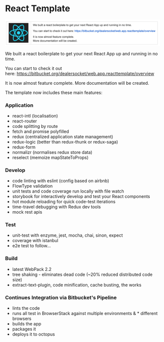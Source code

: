 React Template
==============

![Image](images/ReactTemplate1.png "icon")

We built a react boilerplate to get your next React App up and running in no time.

You can start to check it out here: https://bitbucket.org/dealersocket/web.app.reacttemplate/overview

It is now almost feature complete. 
More documentation will be created.

The template now includes these main features:


### Application
* react-intl (localisation)
* react-router
* code splitting by route
* fetch and promise polyfilled
* redux (centralized application state management)
* redux-logic (better than redux-thunk or redux-saga)
* redux-form
* normalizr (normalises redux store data)
* reselect (memoize mapStateToProps)


### Develop
* code linting with eslint (config based on airbnb)
* FlowType validation
* unit tests and code coverage run locally with file watch
* storybook for interactively develop and test your React components
* hot module reloading for quick code-test iterations 
* time-travel debugging with Redux dev tools
* mock rest apis 

### Test
* unit-test with enzyme, jest, mocha, chai, sinon, expect
* coverage with istanbul
* e2e test to follow...


### Build
* latest WebPack 2.2
* tree shaking - eliminates dead code (~20% reduced distributed code size)
* extract-text-plugin, code minification, cache busting, the works

### Continues Integration via Bitbucket's Pipeline
* lints the code
* runs all test in BrowserStack against multiple environments & * different browsers 
* builds the app
* packages it
* deploys it to octopus